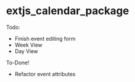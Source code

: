 # extjs_calendar_package

Todo: 
 - Finish event editing form
 - Week View
 - Day View

To-Done!
 - Refactor event attributes
